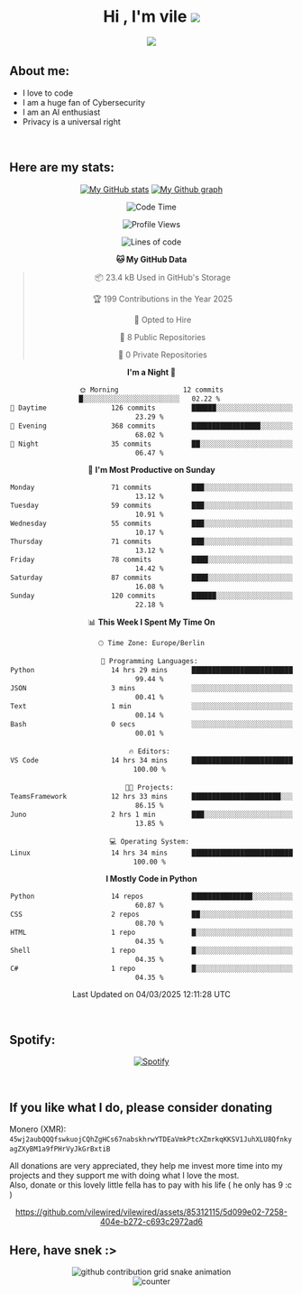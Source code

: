 <h1 align="center">Hi , I'm vile <img src="https://media.giphy.com/media/hvRJCLFzcasrR4ia7z/giphy.gif" width="35"></h1>
<p align="center">
  <a href="https://github.com/viledissociation"><img src="https://readme-typing-svg.demolab.com?font=Roboto+Mono&weight=300&size=28&duration=4000&pause=100&color=C109F7&center=true&vCenter=true&width=580&height=127&lines=I'm+a+programmer;I'm+an+AI+enthusiast;I'm+a+big+fan+of+Neural+Networks;I'm+interested+in+Computer+Science;I+love+Cybersecurity;By+the+way+I+use+Arch+%F0%9F%92%80"></a>
</p>

## About me:

- I love to code
- I am a huge fan of Cybersecurity
- I am an AI enthusiast
- Privacy is a universal right

<br>

## Here are my stats:

<div align="center">
    
 [![My GitHub stats](https://github-readme-stats.vercel.app/api?username=vilewired&count_private=true&show_icons=true&theme=radical)](https://github.com/vilewired)
 [![My Github graph](http://github-profile-summary-cards.vercel.app/api/cards/profile-details?username=vilewired&theme=radical)](https://github.com/vilewired)

<!--START_SECTION:waka-->
![Code Time](http://img.shields.io/badge/Code%20Time-436%20hrs%2048%20mins-blue)

![Profile Views](http://img.shields.io/badge/Profile%20Views-1-blue)

![Lines of code](https://img.shields.io/badge/From%20Hello%20World%20I%27ve%20Written-64.4%20thousand%20lines%20of%20code-blue)

**🐱 My GitHub Data** 

> 📦 23.4 kB Used in GitHub's Storage 
 > 
> 🏆 199 Contributions in the Year 2025
 > 
> 💼 Opted to Hire
 > 
> 📜 8 Public Repositories 
 > 
> 🔑 0 Private Repositories 
 > 
**I'm a Night 🦉** 

```text
🌞 Morning                12 commits          █░░░░░░░░░░░░░░░░░░░░░░░░   02.22 % 
🌆 Daytime                126 commits         ██████░░░░░░░░░░░░░░░░░░░   23.29 % 
🌃 Evening                368 commits         █████████████████░░░░░░░░   68.02 % 
🌙 Night                  35 commits          ██░░░░░░░░░░░░░░░░░░░░░░░   06.47 % 
```
📅 **I'm Most Productive on Sunday** 

```text
Monday                   71 commits          ███░░░░░░░░░░░░░░░░░░░░░░   13.12 % 
Tuesday                  59 commits          ███░░░░░░░░░░░░░░░░░░░░░░   10.91 % 
Wednesday                55 commits          ███░░░░░░░░░░░░░░░░░░░░░░   10.17 % 
Thursday                 71 commits          ███░░░░░░░░░░░░░░░░░░░░░░   13.12 % 
Friday                   78 commits          ████░░░░░░░░░░░░░░░░░░░░░   14.42 % 
Saturday                 87 commits          ████░░░░░░░░░░░░░░░░░░░░░   16.08 % 
Sunday                   120 commits         ██████░░░░░░░░░░░░░░░░░░░   22.18 % 
```


📊 **This Week I Spent My Time On** 

```text
🕑︎ Time Zone: Europe/Berlin

💬 Programming Languages: 
Python                   14 hrs 29 mins      █████████████████████████   99.44 % 
JSON                     3 mins              ░░░░░░░░░░░░░░░░░░░░░░░░░   00.41 % 
Text                     1 min               ░░░░░░░░░░░░░░░░░░░░░░░░░   00.14 % 
Bash                     0 secs              ░░░░░░░░░░░░░░░░░░░░░░░░░   00.01 % 

🔥 Editors: 
VS Code                  14 hrs 34 mins      █████████████████████████   100.00 % 

🐱‍💻 Projects: 
TeamsFramework           12 hrs 33 mins      ██████████████████████░░░   86.15 % 
Juno                     2 hrs 1 min         ███░░░░░░░░░░░░░░░░░░░░░░   13.85 % 

💻 Operating System: 
Linux                    14 hrs 34 mins      █████████████████████████   100.00 % 
```

**I Mostly Code in Python** 

```text
Python                   14 repos            ███████████████░░░░░░░░░░   60.87 % 
CSS                      2 repos             ██░░░░░░░░░░░░░░░░░░░░░░░   08.70 % 
HTML                     1 repo              █░░░░░░░░░░░░░░░░░░░░░░░░   04.35 % 
Shell                    1 repo              █░░░░░░░░░░░░░░░░░░░░░░░░   04.35 % 
C#                       1 repo              █░░░░░░░░░░░░░░░░░░░░░░░░   04.35 % 
```




 Last Updated on 04/03/2025 12:11:28 UTC
<!--END_SECTION:waka-->
</div>
<br>

## Spotify:

<div align="center">

[![Spotify](https://whois-hoeless.vercel.app/api/spotify?background_color=0d1117&border_color=090d13)](https://open.spotify.com/user/heanchenhorst)
</div>

<br>

## If you like what I do, please consider donating

Monero (XMR): ```45wj2aubQQQfswkuojCQhZgHCs67nabskhrwYTDEaVmkPtcXZmrkqKKSV1JuhXLU8QfnkyagZXyBM1a9fPHrVyJkGrBxtiB```

All donations are very appreciated, they help me invest more time into my projects and they support me with doing what I love the most.  
Also, donate or this lovely little fella has to pay with his life (  he only has 9 :c  )

<div align="center">


https://github.com/vilewired/vilewired/assets/85312115/5d099e02-7258-404e-b272-c693c2972ad6


</div>

## Here, have snek :>
<div align="center">
<picture>
  <source media="(prefers-color-scheme: dark)" srcset="https://raw.githubusercontent.com/vilewired/vilewired/output/github-contribution-grid-snake-dark.svg">
  <source media="(prefers-color-scheme: light)" srcset="https://raw.githubusercontent.com/vilewired/vilewired/output/github-contribution-grid-snake.svg">
  <img alt="github contribution grid snake animation" src="https://raw.githubusercontent.com/vilewired/vilewired/output/github-contribution-grid-snake.svg">
</div>

<div align="center">
  <img src="https://moe-counter.glitch.me/get/@hoeless_count?theme=rule34" alt="counter" />
</div>
